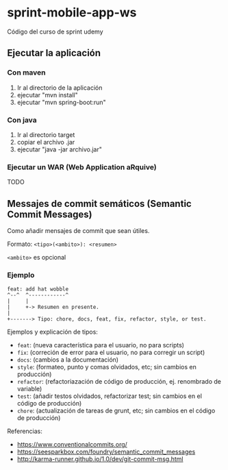 # sprint-mobile-app-ws

Código del curso de sprint udemy

## Ejecutar la aplicación

### Con maven

1. Ir al directorio de la aplicación
2. ejecutar "mvn install"
3. ejecutar "mvn spring-boot:run"

### Con java
1. Ir al directorio target
2. copiar el archivo .jar
3. ejecutar "java -jar archivo.jar"

### Ejecutar un WAR (Web Application aRquive)

TODO

## Messajes de commit semáticos (Semantic Commit Messages)

Como añadir mensajes de commit que sean útiles.

Formato: `<tipo>(<ambito>): <resumen>`

`<ambito>` es opcional

### Ejemplo

```
feat: add hat wobble
^--^  ^------------^
|     |
|     +-> Resumen en presente.
|
+-------> Tipo: chore, docs, feat, fix, refactor, style, or test.
```

Ejemplos y explicación de tipos:

- `feat`: (nueva característica para el usuario, no para scripts)
- `fix`: (correción de error para el usuario, no para corregir un script)
- `docs`: (cambios a la documentación)
- `style`: (formateo, punto y comas olvidados, etc; sin cambios en producción)
- `refactor`: (refactoriazación de código de producción, ej. renombrado de  variable)
- `test`: (añadir testos olvidados, refactorizar test; sin cambios en el código de producción)
- `chore`: (actualización de tareas de grunt, etc; sin cambios en el código de producción)

Referencias:

- https://www.conventionalcommits.org/
- https://seesparkbox.com/foundry/semantic_commit_messages
- http://karma-runner.github.io/1.0/dev/git-commit-msg.html

